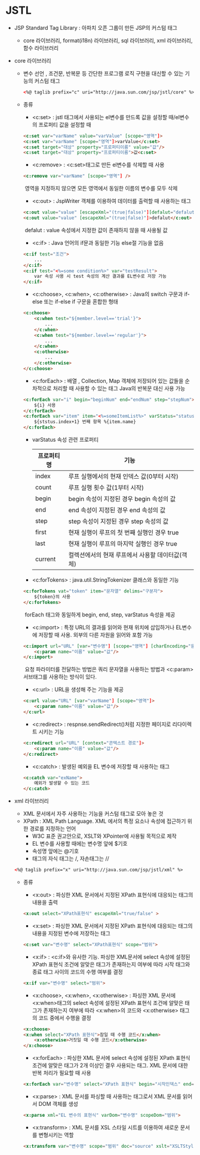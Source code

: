 # JSTL

- JSP Standard Tag Library : 아파치 오픈 그룹이 만든 JSP의 커스텀 태그
  - core 라이브러리, format(i18n) 라이브러리, sql 라이브러리, xml 라이브러리, 함수 라이브러리

- core 라이브러리

  - 변수 선언 , 조건문, 반복문 등 간단한 프로그램 로직 구현을 대신할 수 있는 기능의 커스텀 태그

    ```html
    <%@ taglib prefix="c" uri="http://java.sun.com/jsp/jstl/core" %>
    ```

  - 종류

    - &lt;c:set> : jstl 태그에서 사용되는 el변수를 만드록 값을 설정할 때/el변수의 프로퍼티 값을 설정할 때

    ```html
    <c:set var="varName" value="varValue" [scope="영역"]>
    <c:set var="varName" [scope="영역"]>varValue</c:set>
    <c:set target="대상" property="프로퍼티이름" value="값"/>
    <c:set target="대상" property="프로퍼티이름">값<c:set> 
    ```

    - &lt;c:remove> : &lt;c:set>태그로 만든 el변수를 삭제할 때 사용

    ```html
    <c:remove var="varName" [scope="영역"] />
    ```

    ​		영역을 지정하지 않으면 모든 영역에서 동일한 이름의 변수를 모두 삭제

    - &lt;c:out> : JspWriter 객체를 이용하여 데이터를 출력할 때 사용하는 태그

    ```html
    <c:out value="value" [escapeXml="(true|false)"][defalut="defalutValue"]/>
    <c:out value="value" [escapeXml="(true|false)"]>defalut</c:out>
    ```

    ​		defalut : value 속성에서 지정한 값이 존재하지 않을 때 사용될 값

    - &lt;c:if> : Java 언어의 if문과 동일한 기능 else절 기능을 없음

    ```html
    <c:if test="조건">
    	...
    </c:if>
    <c:if test="<%=some condition%>" var="testResult">
     	var 속성 사용 시 test 속성의 계산 결과를 EL변수로 저장 가능
    </c:if>
    ```

    - &lt;c:choose>, &lt;c:when>, &lt;c:otherwise> : Java의 switch 구문과 if-else 또는 if-else if 구문을 혼합한 형태

    ````html
    <c:choose>
    	<c:when test="${member.level=='trial'}">
        	...
        </c:when>
        <c:when test="${member.level=='regular'}">
        	...
        </c:when>
        <c:otherwise>
        	...
        </c:otherwise>
    </c:choose>
    ````

    - &lt;c:forEach> : 배열 , Collection, Map 객체에 저장되어 있는 값들을 순차적으로 처리할 때 사용할 수 있는 태그 Java의 반복문 대신 사용 가능

    ```html
    <c:forEach var="i" begin="beginNum" end="endNum" step="stepNum">
    	${i} 사용
    </c:forEach>
    <c:forEach var="item" item="<%=someItemList%>" varStatus="status">
    	${ststus.index+1} 번째 항목 %{item.name}
    </c:forEach>
    ```

     - varStatus 속성 관련 프로퍼티

       | 프로퍼티명 | 기능                                             |
       | ---------- | ------------------------------------------------ |
       | index      | 루프 실행에서의 현재 인덱스 값(0부터 시작)       |
       | count      | 루프 실행 횟수 값(1부터 시작)                    |
       | begin      | begin 속성이 지정된 경우 begin 속성의 값         |
       | end        | end 속성이 지정된 경우 end 속성의 값             |
       | step       | step 속성이 지정된 경우 step 속성의 값           |
       | first      | 현재 실행이 루프의 첫 번째 실행인 경우 true      |
       | last       | 현재 실행이 루프의 마지막 실행인 경우 true       |
       | current    | 컬렉션에서의 현재 루프에서 사용할 데이터값(객체) |

    - &lt;c:forTokens> : java.util.StringTokenizer 클래스와 동일한 기능

    ```html
    <c:forTokens vat="token" item="문자열" delims="구분자">
    	${token}의 사용
    </c:forTokens>
    ```

    ​		forEach 태그와 동일하게 begin, end, step, varStatus 속성을 제공

    - &lt;c:import> : 특정 URL의 결과를 읽어와 현재 위치에 삽입하거나 EL변수에 저장할 때 사용. 외부의 다른 자원을 읽어와 포함 가능

    ```html
    <c:import url="URL" [var="변수명"] [scope="영역"] [charEncoding="문자셋"]>
    	<c:param name="이름" value="값"/>
    </c:import>
    ```

    ​		요청 파라미터를 전달하는 방법은 쿼리 문자열을 사용하는 방법과 &lt;c:param> 서브태그를 사용하는 방식이 있다.

    - &lt;c:url> : URL을 생성해 주는 기능을 제공

    ```html
    <c:url value="URL" [var="varName"] [scope="영역"]>
    	<c:param name="이름" value="값"/>
    </c:url>
    ```

    - &lt;c:redirect> : respnse.sendRedirect()처럼 지정한 페이지로 리다이렉트 시키는 기능

    ```html
    <c:redirect url="URL" [context="콘텍스트 경로"]>
    	<c:param name="이름" value="값"/>
    </c:redirect>
    ```

    - &lt;c:catch> : 발생된 예외을 EL 변수에 저장할 때 사용하는 태그

    ```html
    <c:catch var="exName">
    	예외가 발생할 수 있는 코드
    </c:catch>
    ```

- xml 라이브러리

  - XML 문서에서 자주 사용하는 기능을 커스텀 태그로 모아 놓은 것
  - XPath : XML Path Language. XML 에서의 특정 요소나 속성에 접근하기 위한 경로를 지정하는 언어
    - W3C 표준 권고안으로, XSLT와 XPointer에 사용될 목적으로 제작
    - EL  변수를 사용할 때에는 변수명 앞에 $기호
    - 속성명 앞에는 @기호
    - 태그의 자식 태그는 /, 자손태그는 //

  ```html
  <%@ taglib prefix="x" uri="http://java.sun.com/jsp/jstl/xml" %>
  ```

  - 종류

    - &lt;x:out> : 파싱한 XML 문서에서 지정된 XPath 표현식에 대응되는 태그의 내용을 출력

    ```html
    <x:out select="XPath표현식" escapeXml="true/false" >
    ```

    - &lt;x:set> : 파싱한 XML 문서에서 지정된 XPath 표현식에 대응되는 태그의 내용을 지정된 변수에 저장하는 태그

    ```html
    <c:set var="변수명" select="XPath표현식" scope="범위">
    ```

    - &lt;x:if> : &lt;c:if>와 유사한 기능. 파싱한 XML문서에 select 속성에 설정된 XPath 표현식 조건에 알맞은 태그가 존재하는지 여부에 따라 시작 태그와 종료 태그 사이의 코드의 수행 여부를 결정

    ```html
    <x:if var="변수명" select="범위">
    ```

    - &lt;x:choose>, &lt;x:when>, &lt;x:otherwise> : 파싱한 XML 문서에 &lt;x:when>태그의 select 속성에 설정된 XPath 표현식 조건에 알맞은 태그가 존재하는지 여부에 따라 &lt;x:when>의 코드와 &lt;x:otherwise> 태그의 코드 중에서 수행을 결정

    ```html
    <x:choose>
    <x:when select="XPath 표현식">참일 때 수행 코드</x:when>
        <x:otherwise>거짓일 때 수행 코드</x:otherwise>
    </x:choose>
    ```

    - &lt;x:forEach> : 파싱한 XML 문서에 select 속성에 설정된 XPath 표현식 조건에 알맞은 태그가 2개 이상인 결우 사용되는 태그. XML 문서에 대한 반복 처리가 필요할 때 사용

    ```html
    <x:forEach var="변수명" select="XPath 표현식" begin="시작인덱스" end="끝인덱스" step="증감식">
    ```

    - &lt;x:parse>  : XML 문서를 파싱할 때 사용하는 태그로서 XML 문서를 읽어서 DOM 객체를 생성

    ```html
    <x:parse xml="EL 변수의 표현식" varDom="변수명" scopeDom="범위">
    ```

    - &lt;x:transform> : XML 문서를 XSL 스타일 시트를 이용하여 새로운 문서를 변형시키는 역할

    ```html
    <x:transform var="변수명" scope="범위" doc="source" xslt="XSLTStyleSheet">
    ```